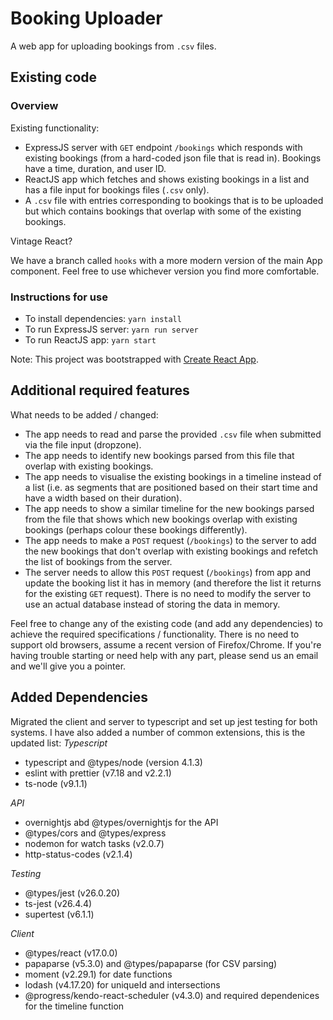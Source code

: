# Booking Uploader

A web app for uploading bookings from `.csv` files.

## Existing code

### Overview

Existing functionality:

- ExpressJS server with `GET` endpoint `/bookings` which responds with existing bookings (from a hard-coded json file that is read in). Bookings have a time, duration, and user ID.
- ReactJS app which fetches and shows existing bookings in a list and has a file input for bookings files (`.csv` only).
- A `.csv` file with entries corresponding to bookings that is to be uploaded but which contains bookings that overlap with some of the existing bookings.

Vintage React?

We have a branch called `hooks` with a more modern version of the main App component. Feel free to use whichever version you find more comfortable.

### Instructions for use

- To install dependencies: `yarn install`
- To run ExpressJS server: `yarn run server`
- To run ReactJS app: `yarn start`

Note: This project was bootstrapped with [Create React App](https://github.com/facebookincubator/create-react-app).

## Additional required features

What needs to be added / changed:

- The app needs to read and parse the provided `.csv` file when submitted via the file input (dropzone).
- The app needs to identify new bookings parsed from this file that overlap with existing bookings.
- The app needs to visualise the existing bookings in a timeline instead of a list (i.e. as segments that are positioned based on their start time and have a width based on their duration).
- The app needs to show a similar timeline for the new bookings parsed from the file that shows which new bookings overlap with existing bookings (perhaps colour these bookings differently).
- The app needs to make a `POST` request (`/bookings`) to the server to add the new bookings that don't overlap with existing bookings and refetch the list of bookings from the server.
- The server needs to allow this `POST` request (`/bookings`) from app and update the booking list it has in memory (and therefore the list it returns for the existing `GET` request). There is no need to modify the server to use an actual database instead of storing the data in memory.

Feel free to change any of the existing code (and add any dependencies) to achieve the required specifications / functionality. There is no need to support old browsers, assume a recent version of Firefox/Chrome. If you're having trouble starting or need help with any part, please send us an email and we'll give you a pointer.

## Added Dependencies

Migrated the client and server to typescript and set up jest testing for both systems. I have also added a number of common extensions, this is the updated list:
*Typescript*
* typescript and @types/node (version 4.1.3)
* eslint with prettier (v7.18 and v2.2.1)
* ts-node (v9.1.1)

*API*
* overnightjs abd @types/overnightjs for the API
* @types/cors and @types/express
* nodemon for watch tasks (v2.0.7)
* http-status-codes (v2.1.4)

*Testing*
* @types/jest (v26.0.20)
* ts-jest (v26.4.4)
* supertest (v6.1.1)

*Client*
* @types/react (v17.0.0)
* papaparse (v5.3.0) and @types/papaparse (for CSV parsing)
* moment (v2.29.1) for date functions
* lodash (v4.17.20) for uniqueId and intersections
* @progress/kendo-react-scheduler (v4.3.0) and required dependenices for the timeline function

